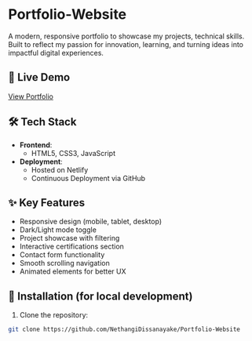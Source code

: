 # Portfolio-Website
A modern, responsive portfolio to showcase my projects, technical skills. Built to reflect my passion for innovation, learning, and turning ideas into impactful digital experiences.


## 🔗 Live Demo
[View Portfolio](https://portfolio-nethangidissanayake.netlify.app/) <!-- Replace with your actual URL -->

## 🛠 Tech Stack
- **Frontend**: 
  - HTML5, CSS3, JavaScript
- **Deployment**: 
  - Hosted on Netlify
  - Continuous Deployment via GitHub

## ✨ Key Features
- Responsive design (mobile, tablet, desktop)
- Dark/Light mode toggle
- Project showcase with filtering
- Interactive certifications section
- Contact form functionality
- Smooth scrolling navigation
- Animated elements for better UX

## 🚀 Installation (for local development)
1. Clone the repository:
```bash
git clone https://github.com/NethangiDissanayake/Portfolio-Website
